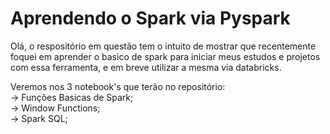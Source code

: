 # Aprendendo o Spark via Pyspark

Olá, o respositório em questão tem o intuito de mostrar que recentemente foquei em aprender o basico de spark para iniciar meus estudos e projetos com essa ferramenta, e em breve utilizar a mesma via databricks.  

Veremos nos 3 notebook's que terão no repositório:  
-> Funções Basicas de Spark;  
-> Window Functions;  
-> Spark SQL;  
